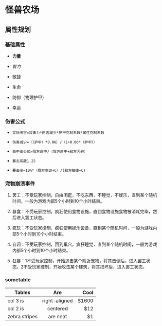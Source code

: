 怪兽农场
========

属性规划
--------

### 基础属性

*   **力量**

*   *智力*

*   敏捷

*   生命

*   防御（物理护甲）

*   幸运

### 伤害公式

*   `实际伤害=攻击力*伤害减少*护甲克制系数*属性克制系数`

*   `伤害减少=（（护甲）*0.06）/（1+0.06*（护甲））`

*   `命中率公式=我方命中/（我方命中+敌方闪避）`

*   `暴击系数1.25`

*   `暴击率=10%*（我方幸运+C）/(敌方敏捷+C)`

### 宠物崩溃事件

1.  罢工：不受玩家控制，自由闲逛，不吃东西，不睡觉，不娱乐，直到某个随机时间，一般为游戏内部5个小时到10个小时结束。

2.  暴食：不受玩家控制，疯狂使用食物设施，直到食物设施食物被消耗完毕，然后进入罢工状态。

3.  疯玩：不受玩家控制，疯狂使用娱乐设备，直到某个随机时间，一般为游戏内部5个小时到10个小时结束。

4.  自闭：不受玩家控制，回到巢穴，疯狂睡觉，直到某个随机时间，一般为游戏内部5个小时到10个小时结束。

5.  狂暴：1不受玩家控制，开始追击某个附近宠物，将其击倒后，进入罢工状态。2不受玩家控制，开始攻击某个建筑，将其损坏后，进入罢工状态。

### sometable    

| Tables        | Are           | Cool  |
| ------------- |:-------------:| -----:|
| col 3 is      | right-aligned | $1600 |
| col 2 is      | centered      |   $12 |
| zebra stripes | are neat      |    $1 |
